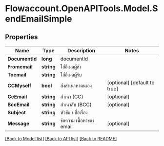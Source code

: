 
# Flowaccount.OpenAPITools.Model.SendEmailSimple

## Properties

Name | Type | Description | Notes
------------ | ------------- | ------------- | -------------
**DocumentId** | **long** | documentId | 
**Fromemail** | **string** | ใส่อีเมลผู้ส่ง | 
**Toemail** | **string** | ใส่อีเมลผู้รับ | 
**CCMyself** | **bool** | ส่งสำเนาหาตนเอง | [optional] [default to true]
**CcEmail** | **string** | สำเนา (CC) | [optional] 
**BccEmail** | **string** | สำเนาลับ (BCC) | [optional] 
**Subject** | **string** | หัวข้อ / ชื่อเรื่อง  | 
**Message** | **string** | ข้อความ เนื้อหาของ email | [optional] 

[[Back to Model list]](../README.md#documentation-for-models)
[[Back to API list]](../README.md#documentation-for-api-endpoints)
[[Back to README]](../README.md)

